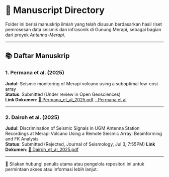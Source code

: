 # 📄 Manuscript Directory

Folder ini berisi manuskrip ilmiah yang telah disusun berdasarkan hasil riset pemrosesan data seismik dan infrasonik di Gunung Merapi, sebagai bagian dari proyek *Antenna-Merapi*.

---

## 📚 Daftar Manuskrip

### 1. Permana et al. (2025)
**Judul**: Seismic monitoring of Merapi volcano using a suboptimal low-cost array  
**Status**: Submitted (Under review in Open Geosciences)  
**Link Dokumen**: [📄 Permana_et_al_2025.pdf](./Permana_et_al_2025.pdf)
[- Permana et al ](https://acrobat.adobe.com/id/urn:aaid:sc:AP:43a442c1-fa9a-405b-9288-ec489bc712d8)

---

### 2. Dairoh et al. (2025)
**Judul**: Discrimination of Seismic Signals in UGM Antenna Station Recordings at Merapi Volcano Using a Remote Seismic Array: Beamforming and FK Analysis  
**Status**: Submitted (Rejected, Journal of Seismology, Jul 3, 7:55PM)
**Link Dokumen**: [📄 Dairoh_et_al_2025.pdf](./Dairoh_et_al_2025.pdf)

---

📝 Silakan hubungi penulis utama atau pengelola repositori ini untuk permintaan akses atau informasi lebih lanjut.
